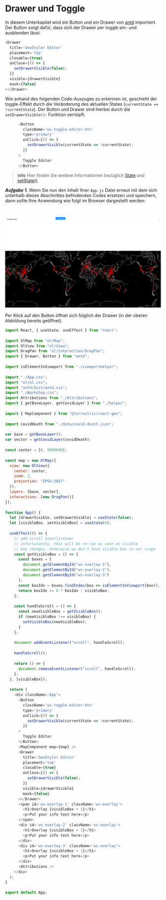 # Drawer und Toggle

In diesem Unterkapitel wird ein Button und ein Drawer von [antd](https://ant.design/components/button/) importiert. Der Button sorgt dafür, dass sich der Drawer per toggle ein- und ausblenden lässt. 

```javascript
<Drawer
  title='GeoStyler Editor'
  placement='top'
  closable={true}
  onClose={() => {
    setDrawerVisible(false);
  }}
  visible={drawerVisible}
  mask={false}
></Drawer>
```

Wie anhand des folgenden Code-Auszuges zu erkennen ist, geschieht der toggle-Effekt durch die Veränderung des aktuellen States (`currentState => !currentState`). Der Button und Drawer sind hierbei durch die `setDrawerVisible()`- Funktion vernüpft.

```javascript
      <Button
        className='ws-toggle-editor-btn'
        type='primary'
        onClick={() => {
          setDrawerVisible(currentState => !currentState);
        }}
      >
        Toggle Editor
      </Button>
```

> **info**
> Hier finden Sie weitere Informationen bezüglich [State](https://reactjs.org/docs/state-and-lifecycle.html) und [setState()](https://reactjs.org/docs/faq-state.html). 

***Aufgabe 1.***
Wenn Sie nun den Inhalt Ihrer `App.js` Datei erneut mit dem sich unterhalb dieses Abschnittes befindenden
Codes ersetzen und speichern, dann sollte Ihre Anwendung wie folgt im Browser dargestellt werden:

<br>

[![](../images/stepFourImage.png)](../images/stepFourImage.png)

Per Klick auf den Button öffnet sich folglich der Drawer (in der oberen Abbildung bereits geöffnet).

```javascript
import React, { useState, useEffect } from "react";

import OlMap from "ol/Map";
import OlView from "ol/View";
import DragPan from "ol/interaction/DragPan";
import { Drawer, Button } from "antd";

import isElementInViewport from "./viewportHelper";

import "./App.css";
import "ol/ol.css";
import "antd/dist/antd.css";
import "./Workshop.css";
import Attributions from "./Attributions";
import { getBaseLayer, getCovidLayer } from "./helper";

import { MapComponent } from "@terrestris/react-geo";

import covidDeath from "./data/covid-death.json";

var base = getBaseLayer();
var vector = getCovidLayer(covidDeath);

const center = [0, 8000000];

const map = new OlMap({
  view: new OlView({
    center: center,
    zoom: 2,
    projection: "EPSG:3857"
  }),
  layers: [base, vector],
  interactions: [new DragPan()]
});

function App() {
  let [drawerVisible, setDrawerVisible] = useState(false);
  let [visibleBox, setVisibleBox] = useState(0);

  useEffect(() => {
    // add scroll eventlistener
    // unfortunately, this will be re-run as soon as visible
    // box changes. Otherwise we don't have visible box in our scope
    const getVisibleBox = () => {
      const boxes = [
        document.getElementById("ws-overlay-1"),
        document.getElementById("ws-overlay-2"),
        document.getElementById("ws-overlay-3")
      ];
      const boxIdx = boxes.findIndex(box => isElementInViewport(box));
      return boxIdx >= 0 ? boxIdx : visibleBox;
    };

    const handleScroll = () => {
      const newVisibleBox = getVisibleBox();
      if (newVisibleBox !== visibleBox) {
        setVisibleBox(newVisibleBox);
      }
    };

    document.addEventListener("scroll", handleScroll);

    handleScroll();

    return () => {
      document.removeEventListener("scroll", handleScroll);
    };
  }, [visibleBox]);

  return (
    <div className='App'>
      <Button
        className='ws-toggle-editor-btn'
        type='primary'
        onClick={() => {
          setDrawerVisible(currentState => !currentState);
        }}
      >
        Toggle Editor
      </Button>
      <MapComponent map={map} />
      <Drawer
        title='GeoStyler Editor'
        placement='top'
        closable={true}
        onClose={() => {
          setDrawerVisible(false);
        }}
        visible={drawerVisible}
        mask={false}
      ></Drawer>
      <span id='ws-overlay-1' className='ws-overlay'>
        <h1>Overlay {visibleBox + 1}</h1>
        <p>Put your info text here</p>
      </span>
      <div id='ws-overlay-2' className='ws-overlay'>
        <h1>Overlay {visibleBox + 1}</h1>
        <p>Put your info text here</p>
      </div>
      <div id='ws-overlay-3' className='ws-overlay'>
        <h1>Overlay {visibleBox + 1}</h1>
        <p>Put your info text here</p>
      </div>
      <Attributions />
    </div>
  );
}

export default App;
```
